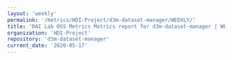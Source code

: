 ```yaml
---
layout: 'weekly'
permalink: '/metrics/HDI-Project/d3m-dataset-manager/WEEKLY/'
title: 'DAI Lab OSS Metrics Metrics report for d3m-dataset-manager | WEEKLY-REPORT-2020-05-17'
organization: 'HDI-Project'
repository: 'd3m-dataset-manager'
current_date: '2020-05-17'
---
```

